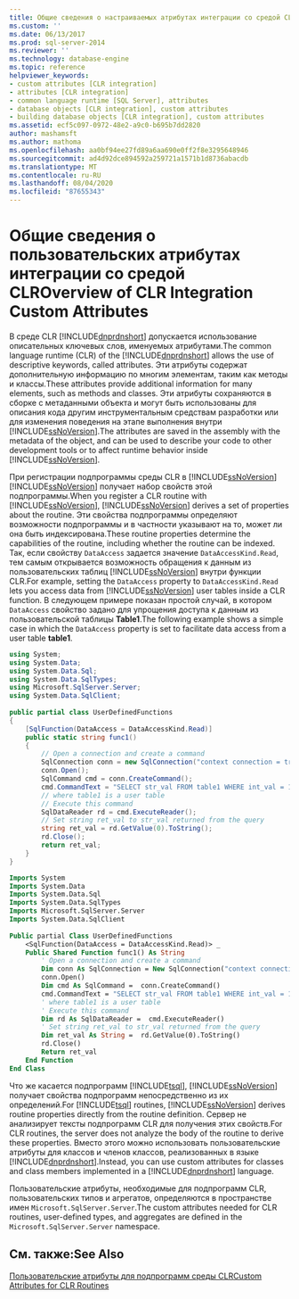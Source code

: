 ```yaml
---
title: Общие сведения о настраиваемых атрибутах интеграции со средой CLR | Документация Майкрософт
ms.custom: ''
ms.date: 06/13/2017
ms.prod: sql-server-2014
ms.reviewer: ''
ms.technology: database-engine
ms.topic: reference
helpviewer_keywords:
- custom attributes [CLR integration]
- attributes [CLR integration]
- common language runtime [SQL Server], attributes
- database objects [CLR integration], custom attributes
- building database objects [CLR integration], custom attributes
ms.assetid: ecf5c097-0972-48e2-a9c0-b695b7dd2820
author: mashamsft
ms.author: mathoma
ms.openlocfilehash: aa0bf94ee27fd89a6aa690e0ff2f8e3295648946
ms.sourcegitcommit: ad4d92dce894592a259721a1571b1d8736abacdb
ms.translationtype: MT
ms.contentlocale: ru-RU
ms.lasthandoff: 08/04/2020
ms.locfileid: "87655343"
---
```

# <a name="overview-of-clr-integration-custom-attributes"></a><span data-ttu-id="ec403-102">Общие сведения о пользовательских атрибутах интеграции со средой CLR</span><span class="sxs-lookup"><span data-stu-id="ec403-102">Overview of CLR Integration Custom Attributes</span></span>
  <span data-ttu-id="ec403-103">В среде CLR [!INCLUDE[dnprdnshort](../../includes/dnprdnshort-md.md)] допускается использование описательных ключевых слов, именуемых атрибутами.</span><span class="sxs-lookup"><span data-stu-id="ec403-103">The common language runtime (CLR) of the [!INCLUDE[dnprdnshort](../../includes/dnprdnshort-md.md)] allows the use of descriptive keywords, called attributes.</span></span> <span data-ttu-id="ec403-104">Эти атрибуты содержат дополнительную информацию по многим элементам, таким как методы и классы.</span><span class="sxs-lookup"><span data-stu-id="ec403-104">These attributes provide additional information for many elements, such as methods and classes.</span></span> <span data-ttu-id="ec403-105">Эти атрибуты сохраняются в сборке с метаданными объекта и могут быть использованы для описания кода другим инструментальным средствам разработки или для изменения поведения на этапе выполнения внутри [!INCLUDE[ssNoVersion](../../includes/ssnoversion-md.md)].</span><span class="sxs-lookup"><span data-stu-id="ec403-105">The attributes are saved in the assembly with the metadata of the object, and can be used to describe your code to other development tools or to affect runtime behavior inside [!INCLUDE[ssNoVersion](../../includes/ssnoversion-md.md)].</span></span>  
  
 <span data-ttu-id="ec403-106">При регистрации подпрограммы среды CLR в [!INCLUDE[ssNoVersion](../../includes/ssnoversion-md.md)][!INCLUDE[ssNoVersion](../../includes/ssnoversion-md.md)] получает набор свойств этой подпрограммы.</span><span class="sxs-lookup"><span data-stu-id="ec403-106">When you register a CLR routine with [!INCLUDE[ssNoVersion](../../includes/ssnoversion-md.md)], [!INCLUDE[ssNoVersion](../../includes/ssnoversion-md.md)] derives a set of properties about the routine.</span></span> <span data-ttu-id="ec403-107">Эти свойства подпрограммы определяют возможности подпрограммы и в частности указывают на то, может ли она быть индексирована.</span><span class="sxs-lookup"><span data-stu-id="ec403-107">These routine properties determine the capabilities of the routine, including whether the routine can be indexed.</span></span> <span data-ttu-id="ec403-108">Так, если свойству `DataAccess` задается значение `DataAccessKind.Read`, тем самым открывается возможность обращения к данным из пользовательских таблиц [!INCLUDE[ssNoVersion](../../includes/ssnoversion-md.md)] внутри функции CLR.</span><span class="sxs-lookup"><span data-stu-id="ec403-108">For example, setting the `DataAccess` property to `DataAccessKind.Read` lets you access data from [!INCLUDE[ssNoVersion](../../includes/ssnoversion-md.md)] user tables inside a CLR function.</span></span> <span data-ttu-id="ec403-109">В следующем примере показан простой случай, в котором `DataAccess` свойство задано для упрощения доступа к данным из пользовательской таблицы **Table1**.</span><span class="sxs-lookup"><span data-stu-id="ec403-109">The following example shows a simple case in which the `DataAccess` property is set to facilitate data access from a user table **table1**.</span></span>  
  
```csharp  
using System;  
using System.Data;  
using System.Data.Sql;  
using System.Data.SqlTypes;  
using Microsoft.SqlServer.Server;  
using System.Data.SqlClient;  
  
public partial class UserDefinedFunctions  
{  
    [SqlFunction(DataAccess = DataAccessKind.Read)]  
    public static string func1()  
    {  
        // Open a connection and create a command  
        SqlConnection conn = new SqlConnection("context connection = true");  
        conn.Open();  
        SqlCommand cmd = conn.CreateCommand();  
        cmd.CommandText = "SELECT str_val FROM table1 WHERE int_val = 10";  
        // where table1 is a user table  
        // Execute this command   
        SqlDataReader rd = cmd.ExecuteReader();  
        // Set string ret_val to str_val returned from the query  
        string ret_val = rd.GetValue(0).ToString();  
        rd.Close();  
        return ret_val;  
    }  
}  
```  
  
```vb  
Imports System  
Imports System.Data  
Imports System.Data.Sql  
Imports System.Data.SqlTypes  
Imports Microsoft.SqlServer.Server  
Imports System.Data.SqlClient  
  
Public partial Class UserDefinedFunctions  
    <SqlFunction(DataAccess = DataAccessKind.Read)> _   
    Public Shared Function func1() As String  
        ' Open a connection and create a command  
        Dim conn As SqlConnection = New SqlConnection("context connection = true")   
        conn.Open()  
        Dim cmd As SqlCommand =  conn.CreateCommand()   
        cmd.CommandText = "SELECT str_val FROM table1 WHERE int_val = 10"  
        ' where table1 is a user table  
        ' Execute this command   
        Dim rd As SqlDataReader =  cmd.ExecuteReader()   
        ' Set string ret_val to str_val returned from the query  
        Dim ret_val As String =  rd.GetValue(0).ToString()   
        rd.Close()  
        Return ret_val  
    End Function  
End Class  
```  
  
 <span data-ttu-id="ec403-110">Что же касается подпрограмм [!INCLUDE[tsql](../../includes/tsql-md.md)], [!INCLUDE[ssNoVersion](../../includes/ssnoversion-md.md)] получает свойства подпрограмм непосредственно из их определений.</span><span class="sxs-lookup"><span data-stu-id="ec403-110">For [!INCLUDE[tsql](../../includes/tsql-md.md)] routines, [!INCLUDE[ssNoVersion](../../includes/ssnoversion-md.md)] derives routine properties directly from the routine definition.</span></span> <span data-ttu-id="ec403-111">Сервер не анализирует тексты подпрограмм CLR для получения этих свойств.</span><span class="sxs-lookup"><span data-stu-id="ec403-111">For CLR routines, the server does not analyze the body of the routine to derive these properties.</span></span> <span data-ttu-id="ec403-112">Вместо этого можно использовать пользовательские атрибуты для классов и членов классов, реализованных в языке [!INCLUDE[dnprdnshort](../../includes/dnprdnshort-md.md)].</span><span class="sxs-lookup"><span data-stu-id="ec403-112">Instead, you can use custom attributes for classes and class members implemented in a [!INCLUDE[dnprdnshort](../../includes/dnprdnshort-md.md)] language.</span></span>  
  
 <span data-ttu-id="ec403-113">Пользовательские атрибуты, необходимые для подпрограмм CLR, пользовательских типов и агрегатов, определяются в пространстве имен `Microsoft.SqlServer.Server`.</span><span class="sxs-lookup"><span data-stu-id="ec403-113">The custom attributes needed for CLR routines, user-defined types, and aggregates are defined in the `Microsoft.SqlServer.Server` namespace.</span></span>  
  
## <a name="see-also"></a><span data-ttu-id="ec403-114">См. также:</span><span class="sxs-lookup"><span data-stu-id="ec403-114">See Also</span></span>  
 [<span data-ttu-id="ec403-115">Пользовательские атрибуты для подпрограмм среды CLR</span><span class="sxs-lookup"><span data-stu-id="ec403-115">Custom Attributes for CLR Routines</span></span>](../../relational-databases/clr-integration/database-objects/clr-integration-custom-attributes-for-clr-routines.md)  
  
  
